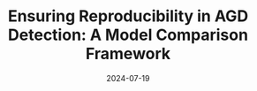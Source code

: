 ---
title: "Ensuring Reproducibility in AGD Detection: A Model Comparison Framework"
collection: publications
category: posters
permalink: /publication/2024DIMVA
date: 2024-07-19
venue: 'Conference on Detection of Intrusions and Malware & Vulnerability Assessment'
paperurl: 'http://tomaspelayobenedet.github.io/files/2024DIMVA/2024dimva_paper.pdf'
posterurl: 'http://tomaspelayobenedet.github.io/files/2024DIMVA/2024dimva_poster.pdf'
---
